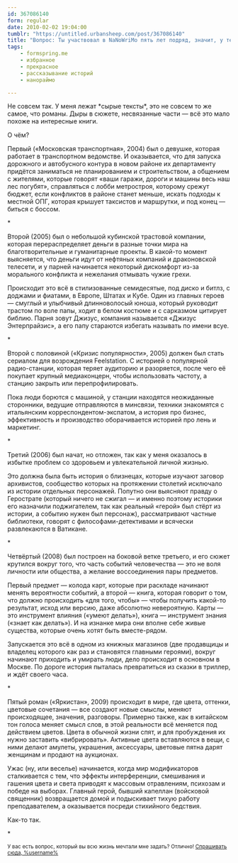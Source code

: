 ```yaml
---
id: 367086140
form: regular
date: 2010-02-02 19:04:00
tumblr: "https://untitled.urbansheep.com/post/367086140"
title: "Вопрос: Ты участвовал в NaNoWriMo пять лет подряд, значит, у тебя где-то лежат пять романов? О чём?"
tags:
    - formspring.me
    - избранное
    - прекрасное
    - рассказывание историй
    - нанораймо

---
```


<p>Не совсем так. У меня лежат *сырые тексты*, это не совсем то же самое, что романы. Дыры в сюжете, несвязанные части — всё это мало похоже на интересные книги.</p>

<p>О чём?</p>

<p>Первый («Московская транспортная», 2004) был о девушке, которая работает в транспортном ведомстве. И оказывается, что для запуска дорожного и автобусного контура в новом районе их департаменту придётся заниматься не планированием и строительством, а общением с жителями, которые говорят «ваши гаражи, дороги и машины весь наш лес погубят», справляться с лобби метростроя, которому срежут бюджет, если конфликтов в районе станет меньше, искать подходы к местной ОПГ, которая крышует таксистов и маршрутки, и под конец — биться с боссом.</p>

<p>*</p>

<p>Второй (2005) был о небольшой кубинской трастовой компании, которая перераспределяет деньги в разные точки мира на благотворительные и гуманитарные проекты. В какой-то момент выясняется, что деньги идут от нефтяных компаний и драконовской телесети, и у парней начинается некоторый дискомфорт из-за морального конфликта и нежелания отмывать чужие грехи.</p>

<p>Происходит это всё в стилизованные семидесятые, под диско и битлз, с доджами и фиатами, в Европе, Штатах и Кубе. Один из главных героев — смуглый и улыбчивый длинноволосый юноша, который руководит трастом по воле папы, ходит в белом костюме и с сарказмом цитирует библию. Парня зовут Джизус, компания называется «Джизус Энтерпрайзис», а его папу стараются избегать называть по имени всуе.</p>

<p>*</p>

<p>Второй с половиной («Кризис популярности», 2005) должен был стать сериалом для возрождения Feelstation. С историей о популярной радио-станции, которая теряет аудиторию и разоряется, после чего её покупает крупный медиаконцерн, чтобы использовать частоту, а станцию закрыть или перепрофилировать.</p>

<p>Пока люди борются с машиной, у станции находятся неожиданные сторонники, ведущие отправляются в минсвязи, техники знакомятся с итальянским корреспондентом-экспатом, а история про бизнес, эффективность и производство оборачивается историей про лень и маркетинг.</p>

<p>*</p>

<p>Третий (2006) был начат, но отложен, так как у меня оказалось в избытке проблем со здоровьем и увлекательной личной жизнью.</p>

<p>Это должна была быть история о близнецах, которые изучают заговор архивистов, сообщество которых на протяжении столетий исключало из истории отдельных персонажей. Попутно они выясняют правду о Герострате (который ничего не сжигал — и именно поэтому историки его назначили поджигателем, так как реальный «герой» был стёрт из истории, а событию нужен был персонаж), рассматривают частные библиотеки, говорят с философами-детективами и всячески развлекаются в Ватикане.</p>

<p>*</p>

<p>Четвёртый (2008) был построен на боковой ветке третьего, и его сюжет крутился вокруг того, что часть событий человечества — это не воля личности или общества, а желание воссоединения пары предметов.</p>

<p>Первый предмет — колода карт, которые при раскладе начинают менять вероятности событий, а второй — книга, которая говорит о том, что должно происходить «для того, чтобы» — чтобы получить какой-то результат, исход или версию, даже абсолютно невероятную. Карты — это инструмент влияния («умеют делать»), книга — инструмент знания («знает как делать»). И на изнанке мира они вполне себе живые существа, которые очень хотят быть вместе-рядом.</p>

<p>Запускается это всё в одном из книжных магазинов (две продавщицы и владелец которого как раз и становятся главными героями), вокруг начинают приходить и умирать люди, дело происходит в основном в Москве. По дороге история пыталась превратиться из сказки в триллер, и ждёт своего часа.
</p>

<p>*</p>

<p>Пятый роман («Яркистан», 2009) происходит в мире, где цвета, оттенки, цветовые сочетания — все создают новые смыслы, меняют происходящее, значения, разговоры. Примерно также, как в китайском тон голоса меняет смысл слов, в этой реальности всё меняется под действием цветов. Цвета в обычной жизни спят, и для пробуждения их нужно заставить «вибрировать». Активные цвета вставляются в вещи, с ними делают амулеты, украшения, аксессуары, цветовые пятна дарят женщинам и продают на аукционах.</p>

<p>Ужас (ну, или веселье) начинается, когда мир модификаторов сталкивается с тем, что эффекты интерференции, смешивания и гашения цвета и света приводят к массовым отравлениям, психозам и победе на выборах. Главный герой, бывший капеллан (войсковой священник) возвращается домой и подыскивает тихую работу преподавателем, а оказывается посреди стихийного бедствия.</p>

<p>Как-то так.</p>

<p>*</p>

<p><small>У вас есть вопрос, который вы всю жизнь мечтали мне задать? Отлично! <a href="http://formspring.me/urbansheep">Спрашивать сюда, %username%</a></small></p>

